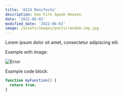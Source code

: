 ```yaml
---
title: 'AI24 Manifesto'
description: See Fire Speak Heaven.
date: '2022-06-02'
modified_date: '2022-06-02'
image: /assets/images/posts/random-img.jpg
---
```


Lorem ipsum dolor sit amet, consectetur adipiscing elit.

Example with image:

![Error](@@baseUrl@@/assets/images/posts/error.png)

Example code block:

```js
function myFunction() {
  return true;
}
```

